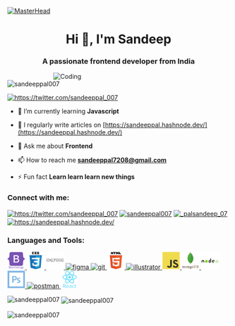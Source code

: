 [![MasterHead](https://img.freepik.com/free-vector/seo-search-engine-optimization-concept_107791-9635.jpg?w=1380&t=st=1658916832~exp=1658917432~hmac=1f706cab67f34294e92d1e13175b01dcf219a7d61583dd7e6704109071a2c905)](https://img.freepik.com/free-vector/seo-search-engine-optimization-concept_107791-9635.jpg?w=1380&t=st=1658916832~exp=1658917432~hmac=1f706cab67f34294e92d1e13175b01dcf219a7d61583dd7e6704109071a2c905)
<h1 align="center">Hi 👋, I'm Sandeep</h1>
<h3 align="center">A passionate frontend developer from India</h3>
<img align="right" alt="Coding" width="400" src="https://media0.giphy.com/media/qgQUggAC3Pfv687qPC/giphy.gif">
<p align="left"> <img src="https://komarev.com/ghpvc/?username=sandeeppal007&label=Profile%20views&color=0e75b6&style=flat" alt="sandeeppal007" /> </p>

<p align="left"> <a href="https://twitter.com/sandeeppal_007" target="blank"><img src="https://img.shields.io/twitter/follow/sandeeppal_007?logo=twitter&style=for-the-badge" alt="https://twitter.com/sandeeppal_007" /></a> </p>

- 🌱 I’m currently learning **Javascript**

- 📝 I regularly write articles on [https://sandeeppal.hashnode.dev/](https://sandeeppal.hashnode.dev/)

- 💬 Ask me about **Frontend**

- 📫 How to reach me **sandeeppal7208@gmail.com**

- ⚡ Fun fact **Learn learn learn new things**

<h3 align="left">Connect with me:</h3>

<p align="left">
<a href="https://twitter.com/sandeeppal007" target="blank"><img align="center" src="https://raw.githubusercontent.com/rahuldkjain/github-profile-readme-generator/master/src/images/icons/Social/twitter.svg" alt="https://twitter.com/sandeeppal_007" height="30" width="40" /></a>
<a href="https://codesandbox.com/sandeeppal007" target="blank"><img align="center" src="https://raw.githubusercontent.com/rahuldkjain/github-profile-readme-generator/master/src/images/icons/Social/codesandbox.svg" alt="sandeeppal007" height="30" width="40" /></a>
<a href="https://instagram.com/_palsandeep_07" target="blank"><img align="center" src="https://raw.githubusercontent.com/rahuldkjain/github-profile-readme-generator/master/src/images/icons/Social/instagram.svg" alt="_palsandeep_07" height="30" width="40" /></a>
<a href="https://hashnode.com/https://sandeeppal.hashnode.dev/" target="blank"><img align="center" src="https://raw.githubusercontent.com/rahuldkjain/github-profile-readme-generator/master/src/images/icons/Social/hashnode.svg" alt="https://sandeeppal.hashnode.dev/" height="30" width="40" /></a>
</p>

<h3 align="left">Languages and Tools:</h3>
<p align="left"> <a href="https://getbootstrap.com" target="_blank" rel="noreferrer"> <img src="https://raw.githubusercontent.com/devicons/devicon/master/icons/bootstrap/bootstrap-plain-wordmark.svg" alt="bootstrap" width="40" height="40"/> </a> <a href="https://www.w3schools.com/css/" target="_blank" rel="noreferrer"> <img src="https://raw.githubusercontent.com/devicons/devicon/master/icons/css3/css3-original-wordmark.svg" alt="css3" width="40" height="40"/> </a> <a href="https://expressjs.com" target="_blank" rel="noreferrer"> <img src="https://raw.githubusercontent.com/devicons/devicon/master/icons/express/express-original-wordmark.svg" alt="express" width="40" height="40"/> </a> <a href="https://www.figma.com/" target="_blank" rel="noreferrer"> <img src="https://www.vectorlogo.zone/logos/figma/figma-icon.svg" alt="figma" width="40" height="40"/> </a> <a href="https://git-scm.com/" target="_blank" rel="noreferrer"> <img src="https://www.vectorlogo.zone/logos/git-scm/git-scm-icon.svg" alt="git" width="40" height="40"/> </a> <a href="https://www.w3.org/html/" target="_blank" rel="noreferrer"> <img src="https://raw.githubusercontent.com/devicons/devicon/master/icons/html5/html5-original-wordmark.svg" alt="html5" width="40" height="40"/> </a> <a href="https://www.adobe.com/in/products/illustrator.html" target="_blank" rel="noreferrer"> <img src="https://www.vectorlogo.zone/logos/adobe_illustrator/adobe_illustrator-icon.svg" alt="illustrator" width="40" height="40"/> </a> <a href="https://developer.mozilla.org/en-US/docs/Web/JavaScript" target="_blank" rel="noreferrer"> <img src="https://raw.githubusercontent.com/devicons/devicon/master/icons/javascript/javascript-original.svg" alt="javascript" width="40" height="40"/> </a> <a href="https://www.mongodb.com/" target="_blank" rel="noreferrer"> <img src="https://raw.githubusercontent.com/devicons/devicon/master/icons/mongodb/mongodb-original-wordmark.svg" alt="mongodb" width="40" height="40"/> </a> <a href="https://nodejs.org" target="_blank" rel="noreferrer"> <img src="https://raw.githubusercontent.com/devicons/devicon/master/icons/nodejs/nodejs-original-wordmark.svg" alt="nodejs" width="40" height="40"/> </a> <a href="https://www.photoshop.com/en" target="_blank" rel="noreferrer"> <img src="https://raw.githubusercontent.com/devicons/devicon/master/icons/photoshop/photoshop-line.svg" alt="photoshop" width="40" height="40"/> </a> <a href="https://postman.com" target="_blank" rel="noreferrer"> <img src="https://www.vectorlogo.zone/logos/getpostman/getpostman-icon.svg" alt="postman" width="40" height="40"/> </a> <a href="https://reactjs.org/" target="_blank" rel="noreferrer"> <img src="https://raw.githubusercontent.com/devicons/devicon/master/icons/react/react-original-wordmark.svg" alt="react" width="40" height="40"/> </a> </p>

<p><img align="left" src="https://github-readme-stats.vercel.app/api/top-langs?username=sandeeppal007&show_icons=true&locale=en&layout=compact" alt="sandeeppal007" /></p>

<p>&nbsp;<img align="center" src="https://github-readme-stats.vercel.app/api?username=sandeeppal007&show_icons=true&locale=en" alt="sandeeppal007" /></p>

<p><img align="center" src="https://github-readme-streak-stats.herokuapp.com/?user=sandeeppal007&" alt="sandeeppal007" /></p>
